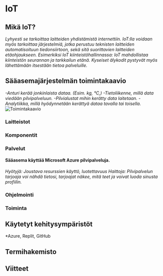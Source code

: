 # IoT

## Mikä IoT?
*Lyhyesti se tarkoittaa laitteiden yhdistämistä internettiin. IoT:lla voidaan myös tarkoittaa järjestelmiä, jotka perustuu teknisten laitteiden automatisoituun tiedonsiirtoon, sekä sitä suorittavien laitteiden etäohjaukseen.
Esimerkiksi IoT kiinteistöhallinnassa: IoT mahdollistaa kiinteistön seurannan ja tarkkailun etänä. Kyseiset älykodit pystyvät myös lähettämään itsestään tietoa palveluille.*
## Sääasemajärjestelmän toimintakaavio
*-Anturi kerää jonkinlaista dataa. (Esim. kg, °C,)
 -Tietoliikenne, millä data viedään pilvipalveluun.
 -Pilvialustat mihin kerätty data laitetaan.
 -Analytiikka, millä hyödynnetään kerättyä dataa tavalla tai toisella.*
![Toimintakaavio](toimintakaavio.png)
### Laitteistot

### Komponentit

### Palvelut
#### Sääasema käyttää Microsoft Azure pilvipalveluja.
*Hyötyjä: Joustava resurssien käyttö, luotettavuus
Haittoja: Pilvipalvelun tarjoaja voi nähdä tietosi, tarjoajat näkee, mitä teet ja voivat luoda sinusta profiilin.*
### Ohjelmointi

### Toiminta

## Käytetyt kehitysympäristöt
*Azure, Replit, GitHub
## Termihakemisto

## Viitteet